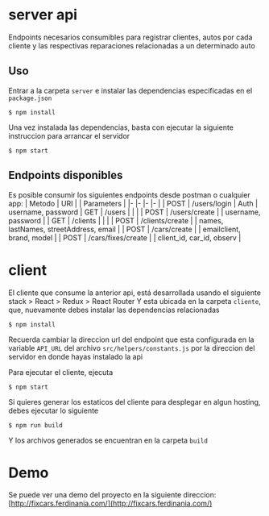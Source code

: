 # server api
Endpoints necesarios consumibles para registrar clientes, autos por cada cliente y las
respectivas reparaciones relacionadas a un determinado auto

## Uso
Entrar a la carpeta `server` e instalar las dependencias especificadas en el `package.json`
```
$ npm install
```
Una vez instalada las dependencias, basta con ejecutar la siguiente instruccion para arrancar el servidor
```
$ npm start 
```

## Endpoints disponibles
Es posible consumir los siguientes endpoints desde postman o cualquier app:
| Metodo | URI | | Parameters |
|-	|-	|-	|-	|
| POST | /users/login | Auth | username, password
|  GET	| /users |  	|  	|
| POST	| /users/create |  	| username, password |
| GET	| /clients |  	|  |
| POST	| /clients/create |  | names, lastNames, streetAddress, email |
| POST	| /cars/create |  | emailclient, brand, model |
| POST	| /cars/fixes/create |  | client_id, car_id, observ |


# client
El cliente que consume la anterior api, está desarrollada usando el siguiente stack
    > React
    > Redux
    > React Router
Y esta ubicada en la carpeta `cliente`, que, nuevamente debes instalar las dependencias relacionadas
```
$ npm install 
```
Recuerda cambiar la direccion url del endpoint que esta configurada en la variable `API_URL` del archivo
`src/helpers/constants.js` por la direccion del servidor en donde hayas instalado la api

Para ejecutar el cliente, ejecuta
```
$ npm start 
```
Si quieres generar los estaticos del cliente para desplegar en algun hosting, debes ejecutar lo siguiente
```
$ npm run build
```
Y los archivos generados se encuentran en la carpeta `build`


# Demo
Se puede ver una demo del proyecto en la siguiente direccion:
[http://fixcars.ferdinania.com/](http://fixcars.ferdinania.com/)
